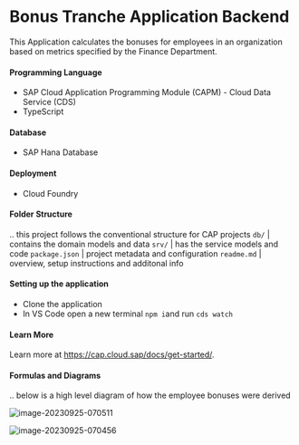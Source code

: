 # Bonus Tranche Application Backend
This Application calculates the bonuses for employees in an organization based on metrics specified by the Finance Department.

#### Programming Language 
- SAP Cloud Application Programming Module (CAPM) - Cloud Data Service (CDS)
- TypeScript

#### Database
- SAP Hana Database

#### Deployment
- Cloud Foundry

#### Folder Structure
.. this project follows the conventional structure for CAP projects
`db/` | contains the domain models and data
`srv/` | has the service models and code
`package.json` | project metadata and configuration
`readme.md` | overview, setup instructions and additonal info

#### Setting up the application 

- Clone the application
- In VS Code open a new terminal `npm i`and run `cds watch` 

#### Learn More

Learn more at https://cap.cloud.sap/docs/get-started/.

#### Formulas and Diagrams
.. below is a high level diagram of how the employee bonuses were derived 

![image-20230925-070511](https://github.com/user-attachments/assets/b0660562-5e46-41e0-8b9d-d246199a0900)

![image-20230925-070456](https://github.com/user-attachments/assets/695e04c6-b930-4f94-b2a5-3179882b386b)


